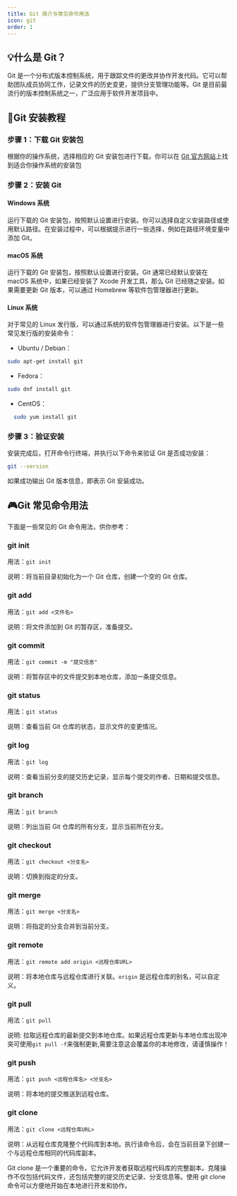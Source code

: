 ```yaml
---
title: Git 简介与常见命令用法
icon: git
order: 1
---
```


## 💡什么是 Git？

Git 是一个分布式版本控制系统，用于跟踪文件的更改并协作开发代码。它可以帮助团队成员协同工作，记录文件的历史变更，提供分支管理功能等。Git 是目前最流行的版本控制系统之一，广泛应用于软件开发项目中。


## 💎Git 安装教程

### 步骤 1：下载 Git 安装包

根据你的操作系统，选择相应的 Git 安装包进行下载。你可以在 [Git 官方网站](https://git-scm.com/downloads)上找到适合你操作系统的安装包

### 步骤 2：安装 Git

#### Windows 系统

运行下载的 Git 安装包，按照默认设置进行安装。你可以选择自定义安装路径或使用默认路径。在安装过程中，可以根据提示进行一些选择，例如在路径环境变量中添加 Git。

#### macOS 系统

运行下载的 Git 安装包，按照默认设置进行安装。Git 通常已经默认安装在 macOS 系统中，如果已经安装了 Xcode 开发工具，那么 Git 已经随之安装。如果需要更新 Git 版本，可以通过 Homebrew 等软件包管理器进行更新。

#### Linux 系统

对于常见的 Linux 发行版，可以通过系统的软件包管理器进行安装。以下是一些常见发行版的安装命令：

- Ubuntu / Debian：

```bash
sudo apt-get install git
```
- Fedora：

```bash
sudo dnf install git
```
- CentOS：

```bash
  sudo yum install git
```
### 步骤 3：验证安装

安装完成后，打开命令行终端，并执行以下命令来验证 Git 是否成功安装：

```bash
git --version
```
如果成功输出 Git 版本信息，即表示 Git 安装成功。


## 🎮Git 常见命令用法

下面是一些常见的 Git 命令用法，供你参考：

### git init

用法：`git init`

说明：将当前目录初始化为一个 Git 仓库，创建一个空的 Git 仓库。

### git add

用法：`git add <文件名>`

说明：将文件添加到 Git 的暂存区，准备提交。

### git commit

用法：`git commit -m "提交信息"`

说明：将暂存区中的文件提交到本地仓库，添加一条提交信息。

### git status

用法：`git status`

说明：查看当前 Git 仓库的状态，显示文件的变更情况。

### git log

用法：`git log`

说明：查看当前分支的提交历史记录，显示每个提交的作者、日期和提交信息。

### git branch

用法：`git branch`

说明：列出当前 Git 仓库的所有分支，显示当前所在分支。

### git checkout

用法：`git checkout <分支名>`

说明：切换到指定的分支。

### git merge

用法：`git merge <分支名>`

说明：将指定的分支合并到当前分支。

### git remote

用法：`git remote add origin <远程仓库URL>`

说明：将本地仓库与远程仓库进行关联。`origin` 是远程仓库的别名，可以自定义。

### git pull

用法：`git pull`

说明: 拉取远程仓库的最新提交到本地仓库。如果远程仓库更新与本地仓库出现冲突可使用`git pull -f`来强制更新,需要注意这会覆盖你的本地修改，请谨慎操作！

### git push

用法：`git push <远程仓库名> <分支名>`

说明：将本地的提交推送到远程仓库。

### git clone

用法：`git clone <远程仓库URL>`

说明：从远程仓库克隆整个代码库到本地。执行该命令后，会在当前目录下创建一个与远程仓库相同的代码库副本。

Git clone 是一个重要的命令，它允许开发者获取远程代码库的完整副本。克隆操作不仅包括代码文件，还包括完整的提交历史记录、分支信息等。使用 git clone 命令可以方便地开始在本地进行开发和协作。